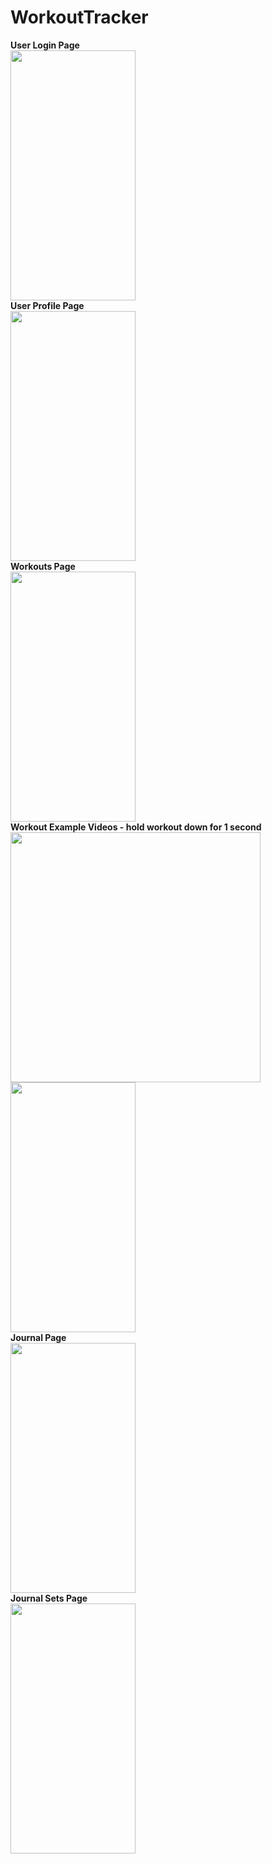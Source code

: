 # WorkoutTracker
<div class="row">
  <div class="column">
    <b> User Login Page </b> </br>
<img src="https://github.com/rwprice31/WorkoutTracker/blob/develop/Login.jpg" height ="400" width="200"></br>
  </div>
  <div class="column">
    <b> User Profile Page </b> </br>
<img src="https://github.com/rwprice31/WorkoutTracker/blob/develop/Profile.jpg" height ="400" width="200"></br>
  </div>
  <div class="column">
    <b> Workouts Page </b> </br>
<img src="https://github.com/rwprice31/WorkoutTracker/blob/develop/Workouts.jpg" height ="400" width="200"></br>
  </div>
  <div class="column">
    <b> Workout Example Videos - hold workout down for 1 second</b> </br>
<img src="https://github.com/rwprice31/WorkoutTracker/blob/develop/Workout_Video2.JPG" height ="400" width="400"></br>
<img src="https://github.com/rwprice31/WorkoutTracker/blob/develop/Workout_Video.jpg" height ="400" width="200"></br>
  </div>
  <div class="column">
    <b> Journal Page </b> </br>
<img src="https://github.com/rwprice31/WorkoutTracker/blob/develop/Journal.jpg" height ="400" width="200"></br>
  </div>
  <div class="column">
   <b> Journal Sets Page </b> </br>
<img src="https://github.com/rwprice31/WorkoutTracker/blob/develop/Journal_Sets.jpg" height ="400" width="200"></br>
  </div>
</div>
